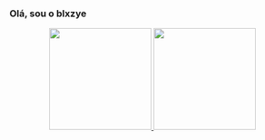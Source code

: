 ### Olá, sou o blxzye
<div align="center">
  <a href="https://github.com/blxzye">
  <img height="180em" src="https://github-readme-stats.vercel.app/api?username=blxzye&show_icons=true&theme=react&include_all_commits=true&count_private=true"/>
  <img height="180em" src="https://github-readme-stats.vercel.app/api/top-langs/?username=blxzye&layout=compact&langs_count=7&theme=react"/>
</div>
  
